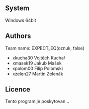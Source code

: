 System
---------

Windows 64bit

Authors
------

Team name: EXPECT_EQ(oznuk, false)
- xkucha30 Vojtěch Kuchař
- xmasek19 Jakub Mašek 
- xpolom00 Filip Polomski 
- xzelen27 Martin Zelenák 

Licence
-------

Tento program je poskytovan...
